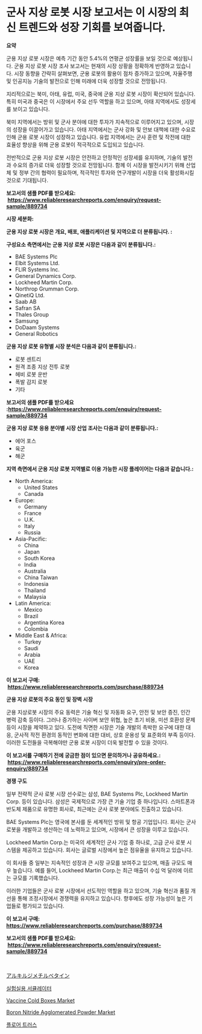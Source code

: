 <p><h1>군사 지상 로봇 시장 보고서는 이 시장의 최신 트렌드와 성장 기회를 보여줍니다.</h1></p><p><strong>요약</strong></p>
<p><p>군용 지상 로봇 시장은 예측 기간 동안 5.4%의 연평균 성장률을 보일 것으로 예상됩니다. 군용 지상 로봇 시장 조사 보고서는 현재의 시장 상황을 정확하게 반영하고 있습니다. 시장 동향을 간략히 살펴보면, 군용 로봇의 활용이 점차 증가하고 있으며, 자율주행 및 인공지능 기술의 발전으로 인해 미래에 더욱 성장할 것으로 전망됩니다.</p><p>지리적으로는 북미, 아태, 유럽, 미국, 중국에 군용 지상 로봇 시장이 확산되어 있습니다. 특히 미국과 중국은 이 시장에서 주요 선두 역할을 하고 있으며, 아태 지역에서도 성장세를 보이고 있습니다.</p><p>북미 지역에서는 방위 및 군사 분야에 대한 투자가 지속적으로 이루어지고 있으며, 시장의 성장을 이끌어가고 있습니다. 아태 지역에서는 군사 강화 및 안보 대책에 대한 수요로 인해 군용 로봇 시장이 성장하고 있습니다. 유럽 지역에서는 군사 훈련 및 작전에 대한 효율성 향상을 위해 군용 로봇이 적극적으로 도입되고 있습니다.</p><p>전반적으로 군용 지상 로봇 시장은 안전하고 안정적인 성장세를 유지하며, 기술의 발전과 수요의 증가로 더욱 성장할 것으로 전망됩니다. 함께 이 시장을 발전시키기 위해 산업체 및 정부 간의 협력이 필요하며, 적극적인 투자와 연구개발이 시장을 더욱 활성화시킬 것으로 기대됩니다.</p></p>
<p><strong>보고서의 샘플 PDF를 받으세요: &nbsp;<a href="https://www.reliableresearchreports.com/enquiry/request-sample/889734">https://www.reliableresearchreports.com/enquiry/request-sample/889734</a></strong></p>
<p><strong>시장 세분화:</strong></p>
<p><strong> 군용 지상 로봇 시장은 개요, 배포, 애플리케이션 및 지역으로 더 분류됩니다. :</strong></p>
<p><strong>구성요소 측면에서는 군용 지상 로봇 시장은 다음과 같이 분류됩니다.:</strong></p>
<p><ul><li>BAE Systems Plc</li><li>Elbit Systems Ltd.</li><li>FLIR Systems Inc.</li><li>General Dynamics Corp.</li><li>Lockheed Martin Corp.</li><li>Northrop Grumman Corp.</li><li>QinetiQ Ltd.</li><li>Saab AB</li><li>Safran SA</li><li>Thales Group</li><li>Samsung</li><li>DoDaam Systems</li><li>General Robotics</li></ul></p>
<p><strong> 군용 지상 로봇 유형별 시장 분석은 다음과 같이 분류됩니다.:</strong></p>
<p><ul><li>로봇 센트리</li><li>원격 조종 지상 전투 로봇</li><li>헤비 로봇 운반</li><li>폭발 감지 로봇</li><li>기타</li></ul></p>
<p><strong>보고서의 샘플 PDF를 받으세요 :<a href="https://www.reliableresearchreports.com/enquiry/request-sample/889734">https://www.reliableresearchreports.com/enquiry/request-sample/889734</a></strong></p>
<p><strong> 군용 지상 로봇 응용 분야별 시장 산업 조사는 다음과 같이 분류됩니다.:</strong></p>
<p><ul><li>에어 포스</li><li>육군</li><li>해군</li></ul></p>
<p><strong>지역 측면에서 군용 지상 로봇 지역별로 이용 가능한 시장 플레이어는 다음과 같습니다.:</strong></p>
<p><ul>
    <li>
        North America:
        <ul>
            <li>United States</li>
            <li>Canada</li>
        </ul>
    </li>
    <li>
        Europe:
        <ul>
            <li>Germany</li>
            <li>France</li>
            <li>U.K.</li>
            <li>Italy</li>
            <li>Russia</li>
        </ul>
    </li>
    <li>
        Asia-Pacific:
        <ul>
            <li>China</li>
            <li>Japan</li>
            <li>South Korea</li>
            <li>India</li>
            <li>Australia</li>
            <li>China Taiwan</li>
            <li>Indonesia</li>
            <li>Thailand</li>
            <li>Malaysia</li>
        </ul>
    </li>
    <li>
        Latin America:
        <ul>
            <li>Mexico</li>
            <li>Brazil</li>
            <li>Argentina Korea</li>
            <li>Colombia</li>
        </ul>
    </li>
    <li>
        Middle East & Africa:
        <ul>
            <li>Turkey</li>
            <li>Saudi</li>
            <li>Arabia</li>
            <li>UAE</li>
            <li>Korea</li>
        </ul>
    </li>
    </ul></p>
<p><strong>이 보고서 구매: &nbsp;<a href="https://www.reliableresearchreports.com/purchase/889734">https://www.reliableresearchreports.com/purchase/889734</a></strong></p>
<p><strong>군용 지상 로봇의 주요 동인 및 장벽 시장</strong></p>
<p><p>군용 지상로봇 시장의 주요 동력은 기술 혁신 및 자동화 요구, 안전 및 보안 증진, 인간 병력 감축 등이다. 그러나 증가하는 사이버 보안 위협, 높은 초기 비용, 미션 호환성 문제 등이 시장을 제약하고 있다. 도전에 직면한 시장은 기술 개발의 촉박한 요구에 대한 대응, 군사적 작전 환경의 동적인 변화에 대한 대비, 상호 운용성 및 표준화의 부족 등이다. 이러한 도전들을 극복해야만 군용 로봇 시장이 더욱 발전할 수 있을 것이다.</p></p>
<p><strong>이 보고서를 구매하기 전에 궁금한 점이 있으면 문의하거나 공유하세요.: &nbsp;<a href="https://www.reliableresearchreports.com/enquiry/pre-order-enquiry/889734">https://www.reliableresearchreports.com/enquiry/pre-order-enquiry/889734</a></strong></p>
<p><strong>경쟁 구도</strong></p>
<p><p>일부 전략적 군사 로봇 시장 선수로는 삼성, BAE Systems Plc, Lockheed Martin Corp. 등이 있습니다. 삼성은 국제적으로 가장 큰 기술 기업 중 하나입니다. 스마트폰과 반도체 제품으로 유명한 회사로, 최근에는 군사 로봇 분야에도 진출하고 있습니다. </p><p>BAE Systems Plc는 영국에 본사를 둔 세계적인 방위 및 항공 기업입니다. 회사는 군사 로봇을 개발하고 생산하는 데 노력하고 있으며, 시장에서 큰 성장을 이루고 있습니다.</p><p>Lockheed Martin Corp.는 미국의 세계적인 군사 기업 중 하나로, 고급 군사 로봇 시스템을 제공하고 있습니다. 회사는 글로벌 시장에서 높은 점유율을 유지하고 있습니다.</p><p>이 회사들 중 일부는 지속적인 성장과 큰 시장 규모를 보여주고 있으며, 매출 규모도 매우 높습니다. 예를 들어, Lockheed Martin Corp.는 최근 매출이 수십 억 달러에 이르는 규모를 기록했습니다.</p><p>이러한 기업들은 군사 로봇 시장에서 선도적인 역할을 하고 있으며, 기술 혁신과 품질 개선을 통해 조정시장에서 경쟁력을 유지하고 있습니다. 향후에도 성장 가능성이 높은 기업들로 평가되고 있습니다.</p></p>
<p><strong>이 보고서 구매: &nbsp; <a href="https://www.reliableresearchreports.com/purchase/889734">https://www.reliableresearchreports.com/purchase/889734</a></strong></p>
<p><strong>보고서의 샘플 PDF를 받으세요: &nbsp;<a href="https://www.reliableresearchreports.com/enquiry/request-sample/889734">https://www.reliableresearchreports.com/enquiry/request-sample/889734</a></strong><strong></strong></p>
<p>&nbsp;</p>
<p><p><a href="https://github.com/ihabdkwlxs948/Market-Research-Report-List-1/blob/main/84688652495.md">アルキルジメチルベタイン</a></p><p><a href="https://medium.com/@howaoole34545/%EC%97%B0%EA%B5%AC%EC%8B%A4-%EC%88%9C%ED%99%98%EA%B8%B0-%EC%8B%9C%EC%9E%A5-%EB%8F%99%ED%96%A5-%EB%B0%8F-%EC%8B%9C%EC%9E%A5-%EB%B6%84%EC%84%9D%EC%9D%80-2024-2031%EB%85%84%EA%B9%8C%EC%A7%80-%EC%98%88%EC%B8%A1%EB%90%A9%EB%8B%88%EB%8B%A4-3d89118e1fd9">실험실용 서큘레이터</a></p><p><a href="https://issuu.com/reportprime-2/docs/vaccine-cold-boxes-market-size-2030.pptx">Vaccine Cold Boxes Market</a></p><p><a href="https://github.com/Paul14Anderson63/Market-Research-Report-List-3/blob/main/boron-nitride-agglomerated-powder-market.md">Boron Nitride Agglomerated Powder Market</a></p><p><a href="https://github.com/hxzi07639916/Market-Research-Report-List-1/blob/main/48880352067.md">플로어 트러스</a></p></p>